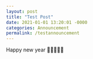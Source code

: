 ```yaml
---
layout: post
title: "Test Post"
date: 2021-01-01 13:20:01 -0000
categories: Announcement
permalink: /testannouncement
---
```

Happy new year 🗿🗿🗿🗿🗿
